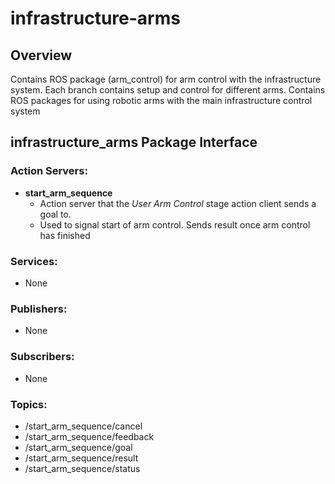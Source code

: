 # infrastructure-arms
## Overview
Contains ROS package (arm_control) for arm control with the infrastructure system. Each branch contains setup and control for different arms. Contains ROS packages for using robotic arms with the main infrastructure control system

## infrastructure_arms Package Interface
### Action Servers:
- __start_arm_sequence__
  - Action server that the _User Arm Control_ stage action client sends a goal to.
  - Used to signal start of arm control. Sends result once arm control has finished
### Services:
- None
### Publishers:
- None
### Subscribers:
- None
### Topics:
- /start_arm_sequence/cancel
- /start_arm_sequence/feedback
- /start_arm_sequence/goal
- /start_arm_sequence/result
- /start_arm_sequence/status
